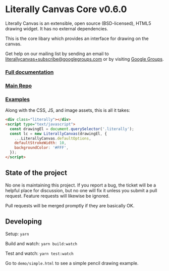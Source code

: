 Literally Canvas Core v0.6.0
=======================

Literally Canvas is an extensible, open source (BSD-licensed), HTML5 drawing
widget. It has no external dependencies.

This is the core libary which provides an interface for drawing on the canvas.

Get help on our mailing list by sending an email to
[literallycanvas+subscribe@googlegroups.com](mailto:literallycanvas+subscribe@googlegroups.com)
or by visiting [Google Groups](https://groups.google.com/forum/#!forum/literallycanvas).

### [Full documentation](http://literallycanvas.com)

### [Main Repo](https://github.com/literallycanvas/literallycanvas)

### [Examples](http://github.com/literallycanvas/literallycanvas-demos)

Along with the CSS, JS, and image assets, this is all it takes:

```html
<div class="literally"></div>
<script type="text/javascript">
  const drawingEl = document.querySelector('.literally');
  const lc = new LiterallyCanvas(drawingEl, {
    ...LiterallyCanvas.defaultOptions,
    defaultStrokeWidth: 10,
    backgroundColor: '#FFF',
  });
</script>
```

State of the project
--------------------

No one is maintaining this project. If you report a bug, the ticket will be a
helpful place for discussion, but no one will fix it unless you submit a pull
request. Feature requests will likewise be ignored.

Pull requests will be merged promptly if they are basically OK.

Developing
----------

Setup: `yarn`

Build and watch: `yarn build:watch` 

Test and watch: `yarn test:watch` 

Go to `demo/simple.html` to see a simple pencil drawing example.
